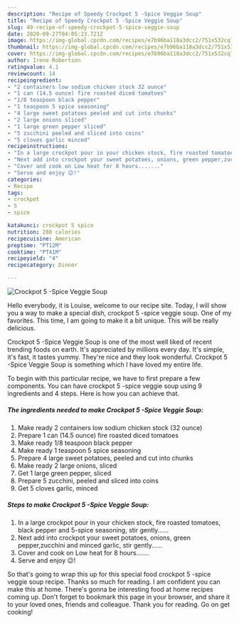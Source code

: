 ```yaml
---
description: "Recipe of Speedy Crockpot 5 -Spice Veggie Soup"
title: "Recipe of Speedy Crockpot 5 -Spice Veggie Soup"
slug: 49-recipe-of-speedy-crockpot-5-spice-veggie-soup
date: 2020-09-27T04:05:23.721Z
image: https://img-global.cpcdn.com/recipes/e7b96ba118a3dcc2/751x532cq70/crockpot-5-spice-veggie-soup-recipe-main-photo.jpg
thumbnail: https://img-global.cpcdn.com/recipes/e7b96ba118a3dcc2/751x532cq70/crockpot-5-spice-veggie-soup-recipe-main-photo.jpg
cover: https://img-global.cpcdn.com/recipes/e7b96ba118a3dcc2/751x532cq70/crockpot-5-spice-veggie-soup-recipe-main-photo.jpg
author: Irene Robertson
ratingvalue: 4.1
reviewcount: 14
recipeingredient:
- "2 containers low sodium chicken stock 32 ounce"
- "1 can (14.5 ounce) fire roasted diced tomatoes"
- "1/8 teaspoon black pepper"
- "1 teaspoon 5 spice seasoning"
- "4 large sweet potatoes peeled and cut into chunks"
- "2 large onions sliced"
- "1 large green pepper sliced"
- "5 zucchini peeled and sliced into coins"
- "5 cloves garlic minced"
recipeinstructions:
- "In a large crockpot pour in your chicken stock, fire roasted tomatoes, black pepper and 5-spice seasoning, stir gently......"
- "Next add into crockpot your sweet potatoes, onions, green pepper,zucchini and minced garlic, stir gently......"
- "Cover and cook on Low heat for 8 hours......."
- "Serve and enjoy 😉!"
categories:
- Recipe
tags:
- crockpot
- 5
- spice

katakunci: crockpot 5 spice 
nutrition: 288 calories
recipecuisine: American
preptime: "PT12M"
cooktime: "PT41M"
recipeyield: "4"
recipecategory: Dinner

---
```



![Crockpot 5 -Spice Veggie Soup](https://img-global.cpcdn.com/recipes/e7b96ba118a3dcc2/751x532cq70/crockpot-5-spice-veggie-soup-recipe-main-photo.jpg)

Hello everybody, it is Louise, welcome to our recipe site. Today, I will show you a way to make a special dish, crockpot 5 -spice veggie soup. One of my favorites. This time, I am going to make it a bit unique. This will be really delicious.



Crockpot 5 -Spice Veggie Soup is one of the most well liked of recent trending foods on earth. It's appreciated by millions every day. It's simple, it's fast, it tastes yummy. They're nice and they look wonderful. Crockpot 5 -Spice Veggie Soup is something which I have loved my entire life.


To begin with this particular recipe, we have to first prepare a few components. You can have crockpot 5 -spice veggie soup using 9 ingredients and 4 steps. Here is how you can achieve that.

##### The ingredients needed to make Crockpot 5 -Spice Veggie Soup:

1. Make ready 2 containers low sodium chicken stock (32 ounce)
1. Prepare 1 can (14.5 ounce) fire roasted diced tomatoes
1. Make ready 1/8 teaspoon black pepper
1. Make ready 1 teaspoon 5 spice seasoning
1. Prepare 4 large sweet potatoes, peeled and cut into chunks
1. Make ready 2 large onions, sliced
1. Get 1 large green pepper, sliced
1. Prepare 5 zucchini, peeled and sliced into coins
1. Get 5 cloves garlic, minced




##### Steps to make Crockpot 5 -Spice Veggie Soup:

1. In a large crockpot pour in your chicken stock, fire roasted tomatoes, black pepper and 5-spice seasoning, stir gently......
1. Next add into crockpot your sweet potatoes, onions, green pepper,zucchini and minced garlic, stir gently......
1. Cover and cook on Low heat for 8 hours.......
1. Serve and enjoy 😉!




So that's going to wrap this up for this special food crockpot 5 -spice veggie soup recipe. Thanks so much for reading. I am confident you can make this at home. There's gonna be interesting food at home recipes coming up. Don't forget to bookmark this page in your browser, and share it to your loved ones, friends and colleague. Thank you for reading. Go on get cooking!
